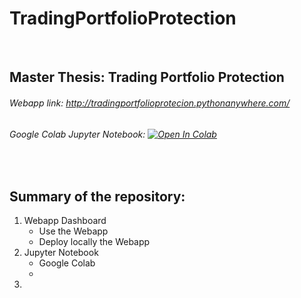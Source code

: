 # TradingPortfolioProtection

<br />

## Master Thesis: Trading Portfolio Protection

###### Webapp link: http://tradingportfolioprotecion.pythonanywhere.com/
###### Google Colab Jupyter Notebook: [![Open In Colab](https://colab.research.google.com/assets/colab-badge.svg)](https://colab.research.google.com/github/googlecolab/colabtools/blob/master/notebooks/colab-github-demo.ipynb) 

<br />


## Summary of the repository:
  1. Webapp Dashboard 
     - Use the Webapp
     - Deploy locally the Webapp
  2. Jupyter Notebook 
     - Google Colab 
     - 
  3.   
